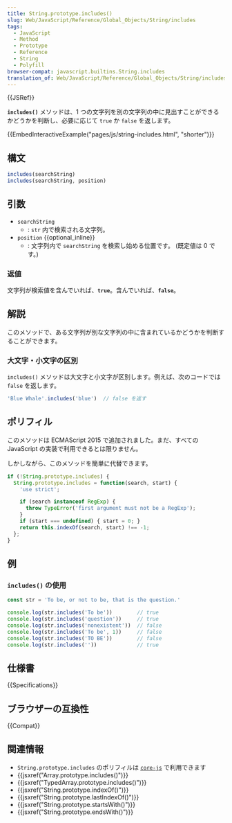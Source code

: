 ```yaml
---
title: String.prototype.includes()
slug: Web/JavaScript/Reference/Global_Objects/String/includes
tags:
  - JavaScript
  - Method
  - Prototype
  - Reference
  - String
  - Polyfill
browser-compat: javascript.builtins.String.includes
translation_of: Web/JavaScript/Reference/Global_Objects/String/includes
---
```

{{JSRef}}

**`includes()`** メソッドは、1 つの文字列を別の文字列の中に見出すことができるかどうかを判断し、必要に応じて `true` か `false` を返します。

{{EmbedInteractiveExample("pages/js/string-includes.html", "shorter")}}

## 構文

```js
includes(searchString)
includes(searchString, position)
```

## 引数

- `searchString`
  - : `str` 内で検索される文字列。
- `position` {{optional_inline}}
  - : 文字列内で `searchString` を検索し始める位置です。 (既定値は 0 です。)

### 返値

文字列が検索値を含んでいれば、**`true`**。含んでいれば、**`false`**。

## 解説

このメソッドで、ある文字列が別な文字列の中に含まれているかどうかを判断することができます。

### 大文字・小文字の区別

`includes()` メソッドは大文字と小文字が区別します。例えば、次のコードでは `false` を返します。

```js
'Blue Whale'.includes('blue')  // false を返す
```

## ポリフィル

このメソッドは ECMAScript 2015 で追加されました。まだ、すべての JavaScript の実装で利用できるとは限りません。

しかしながら、このメソッドを簡単に代替できます。

```js
if (!String.prototype.includes) {
  String.prototype.includes = function(search, start) {
    'use strict';

    if (search instanceof RegExp) {
      throw TypeError('first argument must not be a RegExp');
    }
    if (start === undefined) { start = 0; }
    return this.indexOf(search, start) !== -1;
  };
}
```

## 例

### `includes()` の使用

```js
const str = 'To be, or not to be, that is the question.'

console.log(str.includes('To be'))        // true
console.log(str.includes('question'))     // true
console.log(str.includes('nonexistent'))  // false
console.log(str.includes('To be', 1))     // false
console.log(str.includes('TO BE'))        // false
console.log(str.includes(''))             // true
```

## 仕様書

{{Specifications}}

## ブラウザーの互換性

{{Compat}}

## 関連情報

- `String.prototype.includes` のポリフィルは [`core-js`](https://github.com/zloirock/core-js#ecmascript-string-and-regexp) で利用できます
- {{jsxref("Array.prototype.includes()")}}
- {{jsxref("TypedArray.prototype.includes()")}}
- {{jsxref("String.prototype.indexOf()")}}
- {{jsxref("String.prototype.lastIndexOf()")}}
- {{jsxref("String.prototype.startsWith()")}}
- {{jsxref("String.prototype.endsWith()")}}
